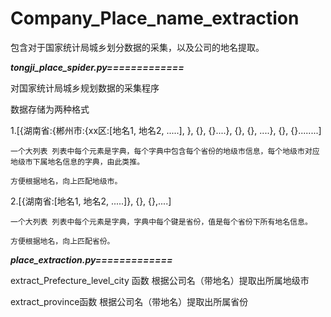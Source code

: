 # Company_Place_name_extraction
包含对于国家统计局城乡划分数据的采集，以及公司的地名提取。

***tongji_place_spider.py=============***


  对国家统计局城乡规划数据的采集程序
  
  
  数据存储为两种格式
  
  
   1.[{湖南省:{郴州市:{xx区:[地名1, 地名2, .....], }, {}, {}....}, {}, {}, ....}, {}, {}........]

    一个大列表 列表中每个元素是字典，每个字典中包含每个省份的地级市信息，每个地级市对应地级市下属地名信息的字典，由此类推。

    方便根据地名，向上匹配地级市。

   2.[{湖南省:[地名1, 地名2, .....]}, {}, {},....]

    一个大列表 列表中每个元素是字典，字典中每个键是省份，值是每个省份下所有地名信息。

    方便根据地名，向上匹配省份。
    
    
***place_extraction.py=============***


extract_Prefecture_level_city 函数 根据公司名（带地名）提取出所属地级市


extract_province函数 根据公司名（带地名）提取出所属省份
